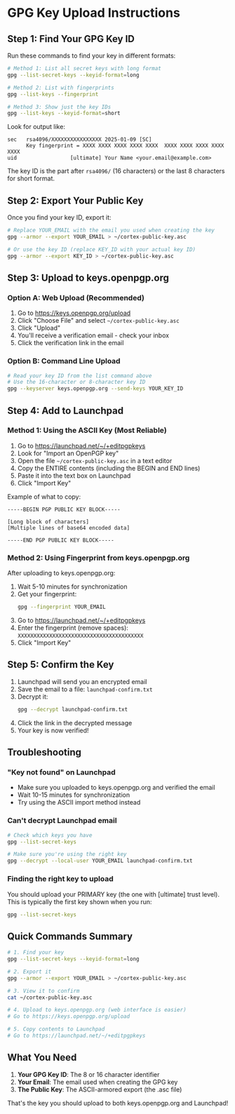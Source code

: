 # GPG Key Upload Instructions

## Step 1: Find Your GPG Key ID

Run these commands to find your key in different formats:

```bash
# Method 1: List all secret keys with long format
gpg --list-secret-keys --keyid-format=long

# Method 2: List with fingerprints
gpg --list-keys --fingerprint

# Method 3: Show just the key IDs
gpg --list-keys --keyid-format=short
```

Look for output like:
```
sec   rsa4096/XXXXXXXXXXXXXXXX 2025-01-09 [SC]
      Key fingerprint = XXXX XXXX XXXX XXXX XXXX  XXXX XXXX XXXX XXXX XXXX
uid                 [ultimate] Your Name <your.email@example.com>
```

The key ID is the part after `rsa4096/` (16 characters) or the last 8 characters for short format.

## Step 2: Export Your Public Key

Once you find your key ID, export it:

```bash
# Replace YOUR_EMAIL with the email you used when creating the key
gpg --armor --export YOUR_EMAIL > ~/cortex-public-key.asc

# Or use the key ID (replace KEY_ID with your actual key ID)
gpg --armor --export KEY_ID > ~/cortex-public-key.asc
```

## Step 3: Upload to keys.openpgp.org

### Option A: Web Upload (Recommended)
1. Go to https://keys.openpgp.org/upload
2. Click "Choose File" and select `~/cortex-public-key.asc`
3. Click "Upload"
4. You'll receive a verification email - check your inbox
5. Click the verification link in the email

### Option B: Command Line Upload
```bash
# Read your key ID from the list command above
# Use the 16-character or 8-character key ID
gpg --keyserver keys.openpgp.org --send-keys YOUR_KEY_ID
```

## Step 4: Add to Launchpad

### Method 1: Using the ASCII Key (Most Reliable)
1. Go to https://launchpad.net/~/+editpgpkeys
2. Look for "Import an OpenPGP key"
3. Open the file `~/cortex-public-key.asc` in a text editor
4. Copy the ENTIRE contents (including the BEGIN and END lines)
5. Paste it into the text box on Launchpad
6. Click "Import Key"

Example of what to copy:
```
-----BEGIN PGP PUBLIC KEY BLOCK-----

[Long block of characters]
[Multiple lines of base64 encoded data]

-----END PGP PUBLIC KEY BLOCK-----
```

### Method 2: Using Fingerprint from keys.openpgp.org
After uploading to keys.openpgp.org:
1. Wait 5-10 minutes for synchronization
2. Get your fingerprint:
   ```bash
   gpg --fingerprint YOUR_EMAIL
   ```
3. Go to https://launchpad.net/~/+editpgpkeys
4. Enter the fingerprint (remove spaces): `XXXXXXXXXXXXXXXXXXXXXXXXXXXXXXXXXXXXXXXX`
5. Click "Import Key"

## Step 5: Confirm the Key

1. Launchpad will send you an encrypted email
2. Save the email to a file: `launchpad-confirm.txt`
3. Decrypt it:
   ```bash
   gpg --decrypt launchpad-confirm.txt
   ```
4. Click the link in the decrypted message
5. Your key is now verified!

## Troubleshooting

### "Key not found" on Launchpad
- Make sure you uploaded to keys.openpgp.org and verified the email
- Wait 10-15 minutes for synchronization
- Try using the ASCII import method instead

### Can't decrypt Launchpad email
```bash
# Check which keys you have
gpg --list-secret-keys

# Make sure you're using the right key
gpg --decrypt --local-user YOUR_EMAIL launchpad-confirm.txt
```

### Finding the right key to upload
You should upload your PRIMARY key (the one with [ultimate] trust level).
This is typically the first key shown when you run:
```bash
gpg --list-secret-keys
```

## Quick Commands Summary

```bash
# 1. Find your key
gpg --list-secret-keys --keyid-format=long

# 2. Export it
gpg --armor --export YOUR_EMAIL > ~/cortex-public-key.asc

# 3. View it to confirm
cat ~/cortex-public-key.asc

# 4. Upload to keys.openpgp.org (web interface is easier)
# Go to https://keys.openpgp.org/upload

# 5. Copy contents to Launchpad
# Go to https://launchpad.net/~/+editpgpkeys
```

## What You Need

1. **Your GPG Key ID**: The 8 or 16 character identifier
2. **Your Email**: The email used when creating the GPG key
3. **The Public Key**: The ASCII-armored export (the .asc file)

That's the key you should upload to both keys.openpgp.org and Launchpad!